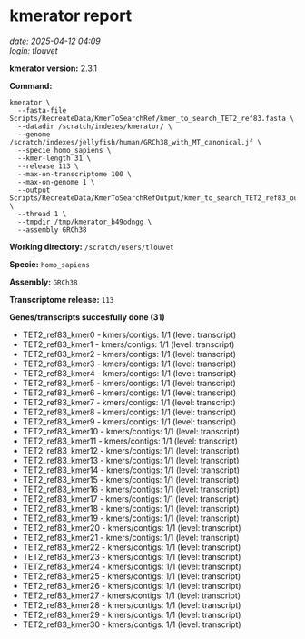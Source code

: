 # kmerator report
*date: 2025-04-12 04:09*  
*login: tlouvet*

**kmerator version:** 2.3.1

**Command:**

```
kmerator \
  --fasta-file Scripts/RecreateData/KmerToSearchRef/kmer_to_search_TET2_ref83.fasta \
  --datadir /scratch/indexes/kmerator/ \
  --genome /scratch/indexes/jellyfish/human/GRCh38_with_MT_canonical.jf \
  --specie homo_sapiens \
  --kmer-length 31 \
  --release 113 \
  --max-on-transcriptome 100 \
  --max-on-genome 1 \
  --output Scripts/RecreateData/KmerToSearchRefOutput/kmer_to_search_TET2_ref83_output \
  --thread 1 \
  --tmpdir /tmp/kmerator_b49odngg \
  --assembly GRCh38
```

**Working directory:** `/scratch/users/tlouvet`

**Specie:** `homo_sapiens`

**Assembly:** `GRCh38`

**Transcriptome release:** `113`

**Genes/transcripts succesfully done (31)**

- TET2_ref83_kmer0 - kmers/contigs: 1/1 (level: transcript)
- TET2_ref83_kmer1 - kmers/contigs: 1/1 (level: transcript)
- TET2_ref83_kmer2 - kmers/contigs: 1/1 (level: transcript)
- TET2_ref83_kmer3 - kmers/contigs: 1/1 (level: transcript)
- TET2_ref83_kmer4 - kmers/contigs: 1/1 (level: transcript)
- TET2_ref83_kmer5 - kmers/contigs: 1/1 (level: transcript)
- TET2_ref83_kmer6 - kmers/contigs: 1/1 (level: transcript)
- TET2_ref83_kmer7 - kmers/contigs: 1/1 (level: transcript)
- TET2_ref83_kmer8 - kmers/contigs: 1/1 (level: transcript)
- TET2_ref83_kmer9 - kmers/contigs: 1/1 (level: transcript)
- TET2_ref83_kmer10 - kmers/contigs: 1/1 (level: transcript)
- TET2_ref83_kmer11 - kmers/contigs: 1/1 (level: transcript)
- TET2_ref83_kmer12 - kmers/contigs: 1/1 (level: transcript)
- TET2_ref83_kmer13 - kmers/contigs: 1/1 (level: transcript)
- TET2_ref83_kmer14 - kmers/contigs: 1/1 (level: transcript)
- TET2_ref83_kmer15 - kmers/contigs: 1/1 (level: transcript)
- TET2_ref83_kmer16 - kmers/contigs: 1/1 (level: transcript)
- TET2_ref83_kmer17 - kmers/contigs: 1/1 (level: transcript)
- TET2_ref83_kmer18 - kmers/contigs: 1/1 (level: transcript)
- TET2_ref83_kmer19 - kmers/contigs: 1/1 (level: transcript)
- TET2_ref83_kmer20 - kmers/contigs: 1/1 (level: transcript)
- TET2_ref83_kmer21 - kmers/contigs: 1/1 (level: transcript)
- TET2_ref83_kmer22 - kmers/contigs: 1/1 (level: transcript)
- TET2_ref83_kmer23 - kmers/contigs: 1/1 (level: transcript)
- TET2_ref83_kmer24 - kmers/contigs: 1/1 (level: transcript)
- TET2_ref83_kmer25 - kmers/contigs: 1/1 (level: transcript)
- TET2_ref83_kmer26 - kmers/contigs: 1/1 (level: transcript)
- TET2_ref83_kmer27 - kmers/contigs: 1/1 (level: transcript)
- TET2_ref83_kmer28 - kmers/contigs: 1/1 (level: transcript)
- TET2_ref83_kmer29 - kmers/contigs: 1/1 (level: transcript)
- TET2_ref83_kmer30 - kmers/contigs: 1/1 (level: transcript)
